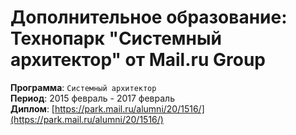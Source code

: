 # Дополнительное образование: Технопарк "Системный архитектор" от Mail.ru Group 

**Программа**: `Системный архитектор`  
**Период**: 2015 февраль - 2017 февраль  
**Диплом**: [https://park.mail.ru/alumni/20/1516/](https://park.mail.ru/alumni/20/1516/)
